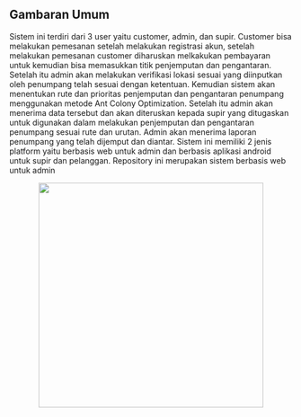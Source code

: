 ## Gambaran Umum

Sistem ini terdiri dari 3 user yaitu customer, admin, dan supir. Customer bisa melakukan pemesanan setelah melakukan registrasi akun, setelah melakukan pemesanan customer diharuskan melkakukan pembayaran untuk kemudian bisa memasukkan titik penjemputan dan pengantaran. Setelah itu  admin akan melakukan verifikasi lokasi sesuai yang diinputkan oleh penumpang telah sesuai dengan ketentuan. Kemudian sistem akan menentukan rute dan prioritas penjemputan dan pengantaran penumpang menggunakan metode Ant Colony Optimization. Setelah itu admin akan menerima data tersebut dan akan diteruskan kepada supir yang ditugaskan untuk digunakan dalam melakukan penjemputan dan pengantaran penumpang sesuai rute dan urutan. Admin akan menerima laporan penumpang yang telah dijemput dan diantar. Sistem ini memiliki 2 jenis platform yaitu berbasis web untuk admin dan berbasis aplikasi android untuk supir dan pelanggan. Repository ini merupakan sistem berbasis web untuk admin

<p align="center"><img src="https://res.cloudinary.com/dtfbvvkyp/image/upload/v1566331377/laravel-logolockup-cmyk-red.svg" width="400"></p>
